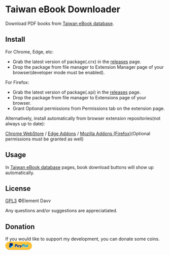 # Taiwan eBook Downloader

Download PDF books from [Taiwan eBook database](https://taiwanebook.ncl.edu.tw).

## Install
For Chrome, Edge, etc:
* Grab the latest version of package(.crx) in the [releases](https://github.com/elementdavv/taiwan_ebook_downloader/releases) page.
* Drop the package from file manager to Extension Manager page of your browser(developer mode must be enabled).

For Firefox:
* Grab the latest version of package(.xpi) in the [releases](https://github.com/elementdavv/taiwan_ebook_downloader/releases) page.
* Drop the package from file manager to Extensions page of your browser.
* Grant Optional permissions from Permissions tab on the extension page.

Alternatively, install automatically from browser extension repositories(not always up to date):

[Chrome WebStore](https://chrome.google.com/webstore/detail/taiwan-ebook-downloader/ealhmnpgajakmajhcdplfnpppdjknpoe) / [Edge Addons](https://microsoftedge.microsoft.com/addons/detail/taiwan-ebook-downloader/ifbmiaibmbefelonkecidnemlcdbllkh) / [Mozilla Addons (Firefox)](https://addons.mozilla.org/en-US/firefox/addon/taiwan_ebook_downloader/)(Optional permissions must be granted as well)

## Usage
In [Taiwan eBook database](https://taiwanebook.ncl.edu.tw) pages, book download buttons will show up automatically.

## License
[GPL3](LICENSE) ©Element Davv

Any questions and/or suggestions are appreciatiated.

## Donation
If you would like to support my development, you can donate some coins. [![donate](resources/pp-logo.png)](https://paypal.me/timelegend)
